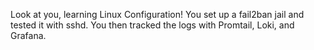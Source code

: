 Look at you, learning Linux Configuration!
You set up a fail2ban jail and tested it with sshd. You then tracked the logs with Promtail, Loki, and Grafana.